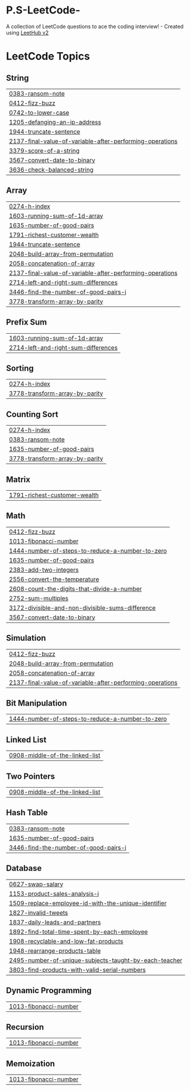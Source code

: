 # P.S-LeetCode-
A collection of LeetCode questions to ace the coding interview! - Created using [LeetHub v2](https://github.com/arunbhardwaj/LeetHub-2.0)

<!---LeetCode Topics Start-->
# LeetCode Topics
## String
|  |
| ------- |
| [0383-ransom-note](https://github.com/GEONHO96/P.S-LeetCode-/tree/master/0383-ransom-note) |
| [0412-fizz-buzz](https://github.com/GEONHO96/P.S-LeetCode-/tree/master/0412-fizz-buzz) |
| [0742-to-lower-case](https://github.com/GEONHO96/P.S-LeetCode-/tree/master/0742-to-lower-case) |
| [1205-defanging-an-ip-address](https://github.com/GEONHO96/P.S-LeetCode-/tree/master/1205-defanging-an-ip-address) |
| [1944-truncate-sentence](https://github.com/GEONHO96/P.S-LeetCode-/tree/master/1944-truncate-sentence) |
| [2137-final-value-of-variable-after-performing-operations](https://github.com/GEONHO96/P.S-LeetCode-/tree/master/2137-final-value-of-variable-after-performing-operations) |
| [3379-score-of-a-string](https://github.com/GEONHO96/P.S-LeetCode-/tree/master/3379-score-of-a-string) |
| [3567-convert-date-to-binary](https://github.com/GEONHO96/P.S-LeetCode-/tree/master/3567-convert-date-to-binary) |
| [3636-check-balanced-string](https://github.com/GEONHO96/P.S-LeetCode-/tree/master/3636-check-balanced-string) |
## Array
|  |
| ------- |
| [0274-h-index](https://github.com/GEONHO96/P.S-LeetCode-/tree/master/0274-h-index) |
| [1603-running-sum-of-1d-array](https://github.com/GEONHO96/P.S-LeetCode-/tree/master/1603-running-sum-of-1d-array) |
| [1635-number-of-good-pairs](https://github.com/GEONHO96/P.S-LeetCode-/tree/master/1635-number-of-good-pairs) |
| [1791-richest-customer-wealth](https://github.com/GEONHO96/P.S-LeetCode-/tree/master/1791-richest-customer-wealth) |
| [1944-truncate-sentence](https://github.com/GEONHO96/P.S-LeetCode-/tree/master/1944-truncate-sentence) |
| [2048-build-array-from-permutation](https://github.com/GEONHO96/P.S-LeetCode-/tree/master/2048-build-array-from-permutation) |
| [2058-concatenation-of-array](https://github.com/GEONHO96/P.S-LeetCode-/tree/master/2058-concatenation-of-array) |
| [2137-final-value-of-variable-after-performing-operations](https://github.com/GEONHO96/P.S-LeetCode-/tree/master/2137-final-value-of-variable-after-performing-operations) |
| [2714-left-and-right-sum-differences](https://github.com/GEONHO96/P.S-LeetCode-/tree/master/2714-left-and-right-sum-differences) |
| [3446-find-the-number-of-good-pairs-i](https://github.com/GEONHO96/P.S-LeetCode-/tree/master/3446-find-the-number-of-good-pairs-i) |
| [3778-transform-array-by-parity](https://github.com/GEONHO96/P.S-LeetCode-/tree/master/3778-transform-array-by-parity) |
## Prefix Sum
|  |
| ------- |
| [1603-running-sum-of-1d-array](https://github.com/GEONHO96/P.S-LeetCode-/tree/master/1603-running-sum-of-1d-array) |
| [2714-left-and-right-sum-differences](https://github.com/GEONHO96/P.S-LeetCode-/tree/master/2714-left-and-right-sum-differences) |
## Sorting
|  |
| ------- |
| [0274-h-index](https://github.com/GEONHO96/P.S-LeetCode-/tree/master/0274-h-index) |
| [3778-transform-array-by-parity](https://github.com/GEONHO96/P.S-LeetCode-/tree/master/3778-transform-array-by-parity) |
## Counting Sort
|  |
| ------- |
| [0274-h-index](https://github.com/GEONHO96/P.S-LeetCode-/tree/master/0274-h-index) |
| [0383-ransom-note](https://github.com/GEONHO96/P.S-LeetCode-/tree/master/0383-ransom-note) |
| [1635-number-of-good-pairs](https://github.com/GEONHO96/P.S-LeetCode-/tree/master/1635-number-of-good-pairs) |
| [3778-transform-array-by-parity](https://github.com/GEONHO96/P.S-LeetCode-/tree/master/3778-transform-array-by-parity) |
## Matrix
|  |
| ------- |
| [1791-richest-customer-wealth](https://github.com/GEONHO96/P.S-LeetCode-/tree/master/1791-richest-customer-wealth) |
## Math
|  |
| ------- |
| [0412-fizz-buzz](https://github.com/GEONHO96/P.S-LeetCode-/tree/master/0412-fizz-buzz) |
| [1013-fibonacci-number](https://github.com/GEONHO96/P.S-LeetCode-/tree/master/1013-fibonacci-number) |
| [1444-number-of-steps-to-reduce-a-number-to-zero](https://github.com/GEONHO96/P.S-LeetCode-/tree/master/1444-number-of-steps-to-reduce-a-number-to-zero) |
| [1635-number-of-good-pairs](https://github.com/GEONHO96/P.S-LeetCode-/tree/master/1635-number-of-good-pairs) |
| [2383-add-two-integers](https://github.com/GEONHO96/P.S-LeetCode-/tree/master/2383-add-two-integers) |
| [2556-convert-the-temperature](https://github.com/GEONHO96/P.S-LeetCode-/tree/master/2556-convert-the-temperature) |
| [2608-count-the-digits-that-divide-a-number](https://github.com/GEONHO96/P.S-LeetCode-/tree/master/2608-count-the-digits-that-divide-a-number) |
| [2752-sum-multiples](https://github.com/GEONHO96/P.S-LeetCode-/tree/master/2752-sum-multiples) |
| [3172-divisible-and-non-divisible-sums-difference](https://github.com/GEONHO96/P.S-LeetCode-/tree/master/3172-divisible-and-non-divisible-sums-difference) |
| [3567-convert-date-to-binary](https://github.com/GEONHO96/P.S-LeetCode-/tree/master/3567-convert-date-to-binary) |
## Simulation
|  |
| ------- |
| [0412-fizz-buzz](https://github.com/GEONHO96/P.S-LeetCode-/tree/master/0412-fizz-buzz) |
| [2048-build-array-from-permutation](https://github.com/GEONHO96/P.S-LeetCode-/tree/master/2048-build-array-from-permutation) |
| [2058-concatenation-of-array](https://github.com/GEONHO96/P.S-LeetCode-/tree/master/2058-concatenation-of-array) |
| [2137-final-value-of-variable-after-performing-operations](https://github.com/GEONHO96/P.S-LeetCode-/tree/master/2137-final-value-of-variable-after-performing-operations) |
## Bit Manipulation
|  |
| ------- |
| [1444-number-of-steps-to-reduce-a-number-to-zero](https://github.com/GEONHO96/P.S-LeetCode-/tree/master/1444-number-of-steps-to-reduce-a-number-to-zero) |
## Linked List
|  |
| ------- |
| [0908-middle-of-the-linked-list](https://github.com/GEONHO96/P.S-LeetCode-/tree/master/0908-middle-of-the-linked-list) |
## Two Pointers
|  |
| ------- |
| [0908-middle-of-the-linked-list](https://github.com/GEONHO96/P.S-LeetCode-/tree/master/0908-middle-of-the-linked-list) |
## Hash Table
|  |
| ------- |
| [0383-ransom-note](https://github.com/GEONHO96/P.S-LeetCode-/tree/master/0383-ransom-note) |
| [1635-number-of-good-pairs](https://github.com/GEONHO96/P.S-LeetCode-/tree/master/1635-number-of-good-pairs) |
| [3446-find-the-number-of-good-pairs-i](https://github.com/GEONHO96/P.S-LeetCode-/tree/master/3446-find-the-number-of-good-pairs-i) |
## Database
|  |
| ------- |
| [0627-swap-salary](https://github.com/GEONHO96/P.S-LeetCode-/tree/master/0627-swap-salary) |
| [1153-product-sales-analysis-i](https://github.com/GEONHO96/P.S-LeetCode-/tree/master/1153-product-sales-analysis-i) |
| [1509-replace-employee-id-with-the-unique-identifier](https://github.com/GEONHO96/P.S-LeetCode-/tree/master/1509-replace-employee-id-with-the-unique-identifier) |
| [1827-invalid-tweets](https://github.com/GEONHO96/P.S-LeetCode-/tree/master/1827-invalid-tweets) |
| [1837-daily-leads-and-partners](https://github.com/GEONHO96/P.S-LeetCode-/tree/master/1837-daily-leads-and-partners) |
| [1892-find-total-time-spent-by-each-employee](https://github.com/GEONHO96/P.S-LeetCode-/tree/master/1892-find-total-time-spent-by-each-employee) |
| [1908-recyclable-and-low-fat-products](https://github.com/GEONHO96/P.S-LeetCode-/tree/master/1908-recyclable-and-low-fat-products) |
| [1948-rearrange-products-table](https://github.com/GEONHO96/P.S-LeetCode-/tree/master/1948-rearrange-products-table) |
| [2495-number-of-unique-subjects-taught-by-each-teacher](https://github.com/GEONHO96/P.S-LeetCode-/tree/master/2495-number-of-unique-subjects-taught-by-each-teacher) |
| [3803-find-products-with-valid-serial-numbers](https://github.com/GEONHO96/P.S-LeetCode-/tree/master/3803-find-products-with-valid-serial-numbers) |
## Dynamic Programming
|  |
| ------- |
| [1013-fibonacci-number](https://github.com/GEONHO96/P.S-LeetCode-/tree/master/1013-fibonacci-number) |
## Recursion
|  |
| ------- |
| [1013-fibonacci-number](https://github.com/GEONHO96/P.S-LeetCode-/tree/master/1013-fibonacci-number) |
## Memoization
|  |
| ------- |
| [1013-fibonacci-number](https://github.com/GEONHO96/P.S-LeetCode-/tree/master/1013-fibonacci-number) |
<!---LeetCode Topics End-->